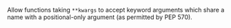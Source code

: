 Allow functions taking `**kwargs` to accept keyword arguments which share a name with a positional-only argument (as permitted by PEP 570).
